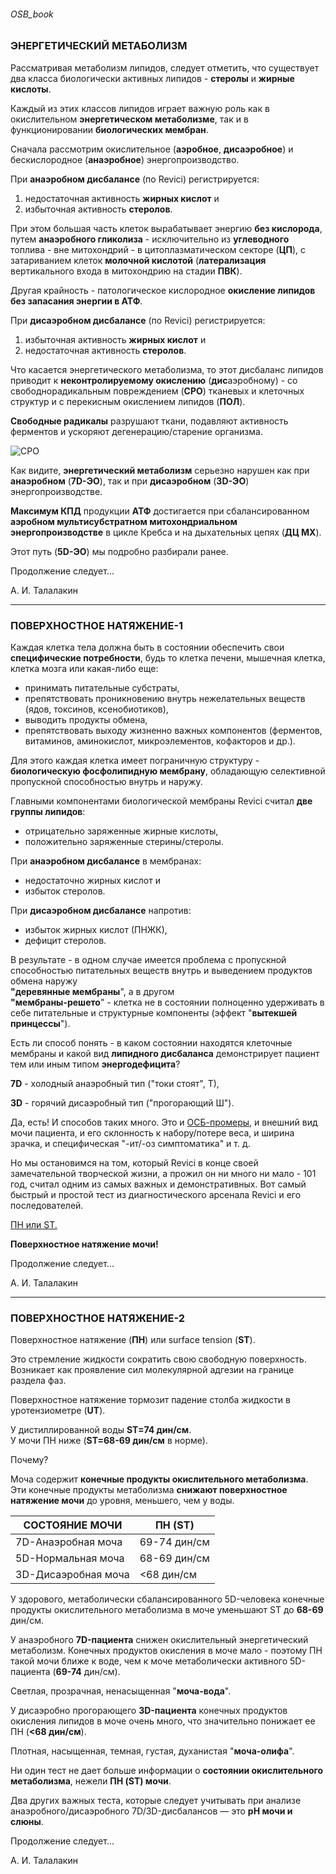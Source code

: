 ###### OSB_book
### ЭНЕРГЕТИЧЕСКИЙ МЕТАБОЛИЗМ

Рассматривая метаболизм липидов, следует отметить, что существует два класса биологически активных липидов - **стеролы** и **жирные кислоты**.

Каждый из этих классов липидов играет важную роль как в окислительном **энергетическом метаболизме**, так и в функционировании **биологических мембран**.

Сначала рассмотрим окислительное (**аэробное**, **дисаэробное**) и бескислородное (**анаэробное**) энергопроизводство.

При **анаэробном дисбалансе** (по Revici) регистрируется: 
1. недостаточная активность **жирных кислот** и 
2. избыточная активность **стеролов**.

При этом большая часть клеток вырабатывает энергию **без кислорода**, путем **анаэробного гликолиза** - исключительно из **углеводного** топлива - вне митохондрий - в цитоплазматическом секторе (**ЦП**), с затариванием клеток **молочной кислотой** (**латерализация** вертикального входа в митохондрию на стадии **ПВК**).

Другая крайность - патологическое кислородное **окисление липидов без запасания энергии в АТФ**.

При **дисаэробном дисбалансе** (по Revici) регистрируется: 
1. избыточная активность **жирных кислот** и 
2. недостаточная активность **стеролов**.

Что касается энергетического метаболизма, то этот дисбаланс липидов приводит к **неконтролируемому окислению** (**дис**аэробному) - со свободнорадикальным повреждением (**СРО**) тканевых и клеточных структур и с перекисным окислением липидов (**ПОЛ**).

**Свободные радикалы** разрушают ткани, подавляют активность ферментов и ускоряют дегенерацию/старение организма.

![СРО](https://telegra.ph/file/58cf32911f314bc5d9a42.jpg)

Как видите, **энергетический метаболизм** серьезно нарушен как при **анаэробном** (**7D-ЭО**), так и при **дисаэробном** (**3D-ЭО**) энергопроизводстве.

**Максимум КПД** продукции **АТФ** достигается при сбалансированном **аэробном мультисубстратном митохондриальном энергопроизводстве** в цикле Кребса и на дыхательных цепях (**ДЦ МХ**).

Этот путь (**5D-ЭО**) мы подробно разбирали ранее.

Продолжение следует...

А. И. Талалакин

***
### ПОВЕРХНОСТНОЕ НАТЯЖЕНИЕ-1

Каждая клетка тела должна быть в состоянии обеспечить свои **специфические потребности**, будь то клетка печени, мышечная клетка, клетка мозга или какая-либо еще:
- принимать питательные субстраты,
- препятствовать проникновению внутрь нежелательных веществ (ядов, токсинов, ксенобиотиков),
- выводить продукты обмена, 
- препятствовать выходу жизненно важных компонентов (ферментов, витаминов, аминокислот, микроэлементов, кофакторов и др.).

Для этого каждая клетка имеет пограничную структуру - **биологическую фосфолипидную мембрану**, обладающую селективной пропускной способностью внутрь и наружу.

Главными компонентами биологической мембраны Revici считал **две группы липидов**: 
- отрицательно заряженные жирные кислоты,
- положительно заряженные стерины/стеролы.

При **анаэробном дисбалансе** в мембранах:
- недостаточно жирных кислот и 
- избыток стеролов.

При **дисаэробном дисбалансе** напротив:
- избыток жирных кислот (ПНЖК),
- дефицит стеролов.

В результате - в одном случае имеется проблема с пропускной способностью питательных веществ внутрь и выведением продуктов обмена наружу  
**"деревянные мембраны**", а в другом  
**"мембраны-решето**" - клетка не в состоянии полноценно удерживать в себе питательные и структурные компоненты (эффект "**вытекшей принцессы**").

Есть ли способ понять - в каком состоянии находятся клеточные мембраны и какой вид **липидного дисбаланса** демонстрирует пациент тем или иным типом **энергодефицита**?

**7D** - холодный анаэробный тип ("токи стоят", Т),

**3D** - горячий дисаэробный тип ("прогорающий Ш").

Да, есть! И способов таких много. Это и [ОСБ-промеры](https://talalakinai.github.io/OSB/!0SB_Instructio.html#0sb_instructio), и внешний вид мочи пациента, и его склонность к набору/потере веса, и ширина зрачка, и специфическая "-ит/-оз симптоматика" и т. д. 

Но мы остановимся на том, который Revici в конце своей замечательной творческой жизни, а прожил он ни много ни мало - 101 год, считал одним из самых важных и демонстративных. Вот самый быстрый и простой тест из диагностического арсенала Revici и его последователей.

[ПН или ST.](https://t.me/osbmd/4345)

**Поверхностное натяжение мочи!**

Продолжение следует...

А. И. Талалакин

***
### ПОВЕРХНОСТНОЕ НАТЯЖЕНИЕ-2

Поверхностное натяжение (**ПН**) 
или surface tension (**ST**).

Это стремление жидкости сократить свою свободную поверхность. Возникает как проявление сил молекулярной адгезии на границе раздела фаз.

Поверхностное натяжение тормозит падение столба жидкости в уротензиометре (**UT**).

У дистиллированной воды **ST=74 дин/см**.  
У мочи ПН ниже (**ST=68-69 дин/см** в норме).  

Почему?

Моча содержит **конечные продукты окислительного метаболизма**. Эти конечные продукты метаболизма **снижают поверхностное натяжение мочи** до уровня, меньшего, чем у воды.

|СОСТОЯНИЕ МОЧИ|ПН (ST)|
|-|-|
| 7D-Анаэробная моча | 69-74 дин/см|
| 5D-Нормальная моча | 68-69 дин/см |
| 3D-Дисаэробная моча | <68 дин/см |

У здорового, метаболически сбалансированного 5D-человека конечные продукты окислительного метаболизма в моче уменьшают ST до **68-69** дин/см. 

У анаэробного **7D-пациента** снижен окислительный энергетический метаболизм. Конечных продуктов окисления в моче мало - поэтому ПН такой мочи ближе к воде, чем к моче метаболически активного 5D-пациента (**69-74** дин/см). 

Светлая, прозрачная, ненасыщенная "**моча-вода**".

У дисаэробно прогорающего **3D-пациента** конечных продуктов окисления липидов в моче очень много, что значительно понижает ее ПН (**<68 дин/см**). 

Плотная, насыщенная, темная, густая, духанистая "**моча-олифа**".

Ни один тест не дает больше информации о **состоянии окислительного метаболизма**, нежели **ПН (ST) мочи**.

Два других важных теста, которые следует учитывать при анализе анаэробного/дисаэробного 7D/3D-дисбалансов — это **pH мочи и слюны**.

Продолжение следует...

А. И. Талалакин
